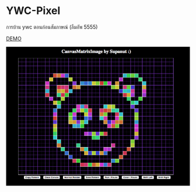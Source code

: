 # YWC-Pixel
การบ้าน ywc ตอนก่อนสัมภาษณ์ (ลืมอัพ 5555)

[DEMO](https://zugarzeeker.github.io/YWC-Pixel)

![screenshot](./screenshot1.png)
